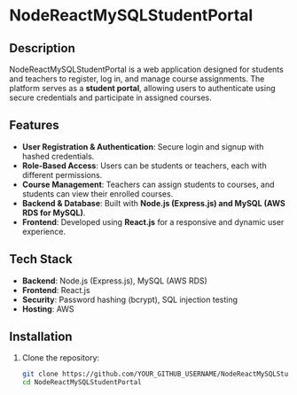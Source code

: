 # NodeReactMySQLStudentPortal

## Description
NodeReactMySQLStudentPortal is a web application designed for students and teachers to register, log in, and manage course assignments. The platform serves as a **student portal**, allowing users to authenticate using secure credentials and participate in assigned courses.

## Features
- **User Registration & Authentication**: Secure login and signup with hashed credentials.
- **Role-Based Access**: Users can be students or teachers, each with different permissions.
- **Course Management**: Teachers can assign students to courses, and students can view their enrolled courses.
- **Backend & Database**: Built with **Node.js (Express.js) and MySQL (AWS RDS for MySQL)**.
- **Frontend**: Developed using **React.js** for a responsive and dynamic user experience.

## Tech Stack
- **Backend**: Node.js (Express.js), MySQL (AWS RDS)
- **Frontend**: React.js
- **Security**: Password hashing (bcrypt), SQL injection testing
- **Hosting**: AWS

## Installation
1. Clone the repository:
   ```bash
   git clone https://github.com/YOUR_GITHUB_USERNAME/NodeReactMySQLStudentPortal.git
   cd NodeReactMySQLStudentPortal
